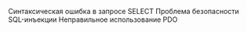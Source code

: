 Синтаксическая ошибка в запросе SELECT
Проблема безопасности SQL-инъекции
Неправильное использование PDO
